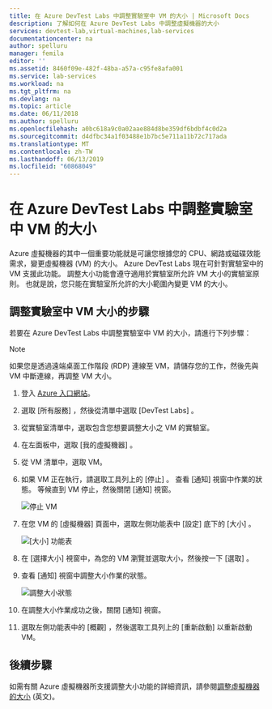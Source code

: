 ```yaml
---
title: 在 Azure DevTest Labs 中調整實驗室中 VM 的大小 | Microsoft Docs
description: 了解如何在 Azure DevTest Labs 中調整虛擬機器的大小
services: devtest-lab,virtual-machines,lab-services
documentationcenter: na
author: spelluru
manager: femila
editor: ''
ms.assetid: 8460f09e-482f-48ba-a57a-c95fe8afa001
ms.service: lab-services
ms.workload: na
ms.tgt_pltfrm: na
ms.devlang: na
ms.topic: article
ms.date: 06/11/2018
ms.author: spelluru
ms.openlocfilehash: a0bc618a9c0a02aae884d8be359df6bdbf4c0d2a
ms.sourcegitcommit: d4dfbc34a1f03488e1b7bc5e711a11b72c717ada
ms.translationtype: MT
ms.contentlocale: zh-TW
ms.lasthandoff: 06/13/2019
ms.locfileid: "60868049"
---
```

# <a name="resize-a-vm-in-a-lab-in-azure-devtest-labs"></a>在 Azure DevTest Labs 中調整實驗室中 VM 的大小
Azure 虛擬機器的其中一個重要功能就是可讓您根據您的 CPU、網路或磁碟效能需求，變更虛擬機器 (VM) 的大小。 Azure DevTest Labs 現在可針對實驗室中的 VM 支援此功能。 調整大小功能會遵守適用於實驗室所允許 VM 大小的實驗室原則。 也就是說，您只能在實驗室所允許的大小範圍內變更 VM 的大小。 


## <a name="steps-to-resize-a-vm-in-a-lab"></a>調整實驗室中 VM 大小的步驟 
若要在 Azure DevTest Labs 中調整實驗室中 VM 的大小，請進行下列步驟： 

> [!NOTE]
> 如果您是透過遠端桌面工作階段 (RDP) 連線至 VM，請儲存您的工作，然後先與 VM 中斷連線，再調整 VM 大小。

1. 登入 [Azure 入口網站](https://portal.azure.com)。
2. 選取 [所有服務]  ，然後從清單中選取 [DevTest Labs]  。
3. 從實驗室清單中，選取包含您想要調整大小之 VM 的實驗室。  
4. 在左面板中，選取 [我的虛擬機器]  。 
5. 從 VM 清單中，選取 VM。
6. 如果 VM 正在執行，請選取工具列上的 [停止]  。 查看 [通知]  視窗中作業的狀態。 等候直到 VM 停止，然後關閉 [通知]  視窗。 

    ![停止 VM](media/devtest-lab-resize-vm/stop-vm.png)
1. 在您 VM 的 [虛擬機器] 頁面中，選取左側功能表中 [設定]  底下的 [大小]  。

    ![[大小] 功能表](media/devtest-lab-resize-vm/size-menu.png)
1. 在 [選擇大小]  視窗中，為您的 VM 瀏覽並選取大小，然後按一下 [選取]  。     
1. 查看 [通知]  視窗中調整大小作業的狀態。

    ![調整大小狀態](media/devtest-lab-resize-vm/resize-status.png)
10. 在調整大小作業成功之後，關閉 [通知]  視窗。 
11. 選取左側功能表中的 [概觀]  ，然後選取工具列上的 [重新啟動]  以重新啟動 VM。 

## <a name="next-steps"></a>後續步驟
如需有關 Azure 虛擬機器所支援調整大小功能的詳細資訊，請參閱[調整虛擬機器的大小](https://azure.microsoft.com/blog/resize-virtual-machines/) \(英文\)。


